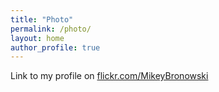 ```yaml
---
title: "Photo"
permalink: /photo/
layout: home
author_profile: true
---
```



Link to my profile on [flickr.com/MikeyBronowski](https://flickr.com/MikeyBronowski)
